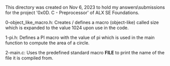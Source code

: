 This directory was created on Nov 6, 2023 to hold my answers\submissions
for the project '0x0D. C - Preprocessor' of ALX SE Foundations.

0-object_like_macro.h: Creates / defines a macro (object-like) called size which
is expanded to the value 1024 upon use in the code.

1-pi.h: Defines a PI macro with the value of pi which is used in the main
function to compute the area of a circle.

2-main.c: Uses the predefined standard macro __FILE__ to print the name of
the file it is compiled from.
